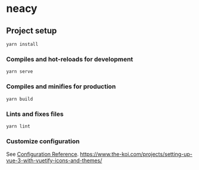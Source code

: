 # neacy

## Project setup
```
yarn install
```

### Compiles and hot-reloads for development
```
yarn serve
```

### Compiles and minifies for production
```
yarn build
```

### Lints and fixes files
```
yarn lint
```

### Customize configuration
See [Configuration Reference](https://cli.vuejs.org/config/).
https://www.the-koi.com/projects/setting-up-vue-3-with-vuetify-icons-and-themes/
